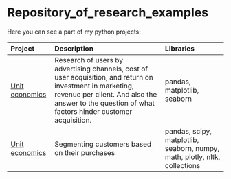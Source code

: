 # Repository_of_research_examples
Here you can see a part of my python projects:

| Project                                     | Description            | Libraries                   |
| :------------------------------------------ | :--------------------- |:----------------------------|
|[Unit economics](Unit_economics)             | Research of users by advertising channels, cost of user acquisition, and return on investment in marketing, revenue per client. And also the answer to the question of what factors hinder customer acquisition.                 | pandas, matplotlib, seaborn                      |
| [Unit economics](Unit_economics)            | Segmenting customers based on their purchases | pandas, scipy, matplotlib, seaborn, numpy, math, plotly, nltk, collections |
